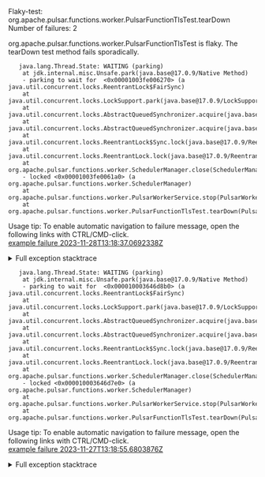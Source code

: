         
Flaky-test: org.apache.pulsar.functions.worker.PulsarFunctionTlsTest.tearDown
Number of failures: 2

org.apache.pulsar.functions.worker.PulsarFunctionTlsTest is flaky. The tearDown test method fails sporadically.

```
   java.lang.Thread.State: WAITING (parking)
	at jdk.internal.misc.Unsafe.park(java.base@17.0.9/Native Method)
	- parking to wait for  <0x00001003fe006270> (a java.util.concurrent.locks.ReentrantLock$FairSync)
	at java.util.concurrent.locks.LockSupport.park(java.base@17.0.9/LockSupport.java:211)
	at java.util.concurrent.locks.AbstractQueuedSynchronizer.acquire(java.base@17.0.9/AbstractQueuedSynchronizer.java:715)
	at java.util.concurrent.locks.AbstractQueuedSynchronizer.acquire(java.base@17.0.9/AbstractQueuedSynchronizer.java:938)
	at java.util.concurrent.locks.ReentrantLock$Sync.lock(java.base@17.0.9/ReentrantLock.java:153)
	at java.util.concurrent.locks.ReentrantLock.lock(java.base@17.0.9/ReentrantLock.java:322)
	at org.apache.pulsar.functions.worker.SchedulerManager.close(SchedulerManager.java:744)
	- locked <0x00001003fe0061a0> (a org.apache.pulsar.functions.worker.SchedulerManager)
	at org.apache.pulsar.functions.worker.PulsarWorkerService.stop(PulsarWorkerService.java:623)
	at org.apache.pulsar.functions.worker.PulsarFunctionTlsTest.tearDown(PulsarFunctionTlsTest.java:198)
```

Usage tip: To enable automatic navigation to failure message, open the following links with CTRL/CMD-click.  
[example failure 2023-11-28T13:18:37.0692338Z](https://github.com/apache/pulsar/actions/runs/7018503004/job/19094407907#step:12:645)  


<details>
<summary>Full exception stacktrace</summary>
<code><pre>
   java.lang.Thread.State: WAITING (parking)
	at jdk.internal.misc.Unsafe.park(java.base@17.0.9/Native Method)
	- parking to wait for  <0x00001003fe006270> (a java.util.concurrent.locks.ReentrantLock$FairSync)
	at java.util.concurrent.locks.LockSupport.park(java.base@17.0.9/LockSupport.java:211)
	at java.util.concurrent.locks.AbstractQueuedSynchronizer.acquire(java.base@17.0.9/AbstractQueuedSynchronizer.java:715)
	at java.util.concurrent.locks.AbstractQueuedSynchronizer.acquire(java.base@17.0.9/AbstractQueuedSynchronizer.java:938)
	at java.util.concurrent.locks.ReentrantLock$Sync.lock(java.base@17.0.9/ReentrantLock.java:153)
	at java.util.concurrent.locks.ReentrantLock.lock(java.base@17.0.9/ReentrantLock.java:322)
	at org.apache.pulsar.functions.worker.SchedulerManager.close(SchedulerManager.java:744)
	- locked <0x00001003fe0061a0> (a org.apache.pulsar.functions.worker.SchedulerManager)
	at org.apache.pulsar.functions.worker.PulsarWorkerService.stop(PulsarWorkerService.java:623)
	at org.apache.pulsar.functions.worker.PulsarFunctionTlsTest.tearDown(PulsarFunctionTlsTest.java:198)
	at jdk.internal.reflect.NativeMethodAccessorImpl.invoke0(java.base@17.0.9/Native Method)
	at jdk.internal.reflect.NativeMethodAccessorImpl.invoke(java.base@17.0.9/NativeMethodAccessorImpl.java:77)
	at jdk.internal.reflect.DelegatingMethodAccessorImpl.invoke(java.base@17.0.9/DelegatingMethodAccessorImpl.java:43)
	at java.lang.reflect.Method.invoke(java.base@17.0.9/Method.java:568)
	at org.testng.internal.invokers.MethodInvocationHelper.invokeMethod(MethodInvocationHelper.java:139)
	at org.testng.internal.invokers.MethodInvocationHelper.invokeMethodConsideringTimeout(MethodInvocationHelper.java:69)
	at org.testng.internal.invokers.ConfigInvoker.invokeConfigurationMethod(ConfigInvoker.java:361)
	at org.testng.internal.invokers.ConfigInvoker.invokeConfigurations(ConfigInvoker.java:296)
	at org.testng.internal.invokers.TestInvoker.runConfigMethods(TestInvoker.java:823)
	at org.testng.internal.invokers.TestInvoker.runAfterConfigurations(TestInvoker.java:792)
	at org.testng.internal.invokers.TestInvoker.invokeMethod(TestInvoker.java:768)
	at org.testng.internal.invokers.TestInvoker.invokeTestMethod(TestInvoker.java:221)
	at org.testng.internal.invokers.MethodRunner.runInSequence(MethodRunner.java:50)
	at org.testng.internal.invokers.TestInvoker$MethodInvocationAgent.invoke(TestInvoker.java:969)
	at org.testng.internal.invokers.TestInvoker.invokeTestMethods(TestInvoker.java:194)
	at org.testng.internal.invokers.TestMethodWorker.invokeTestMethods(TestMethodWorker.java:148)
	at org.testng.internal.invokers.TestMethodWorker.run(TestMethodWorker.java:128)
	at org.testng.TestRunner$$Lambda$299/0x00007f433c2b76a8.accept(Unknown Source)
	at java.util.ArrayList.forEach(java.base@17.0.9/ArrayList.java:1511)
	at org.testng.TestRunner.privateRun(TestRunner.java:829)
	at org.testng.TestRunner.run(TestRunner.java:602)
	at org.testng.SuiteRunner.runTest(SuiteRunner.java:437)
	at org.testng.SuiteRunner.runSequentially(SuiteRunner.java:431)
	at org.testng.SuiteRunner.privateRun(SuiteRunner.java:391)
	at org.testng.SuiteRunner.run(SuiteRunner.java:330)
	at org.testng.SuiteRunnerWorker.runSuite(SuiteRunnerWorker.java:52)
	at org.testng.SuiteRunnerWorker.run(SuiteRunnerWorker.java:95)
	at org.testng.TestNG.runSuitesSequentially(TestNG.java:1256)
	at org.testng.TestNG.runSuitesLocally(TestNG.java:1176)
	at org.testng.TestNG.runSuites(TestNG.java:1099)
	at org.testng.TestNG.run(TestNG.java:1067)
	at org.apache.maven.surefire.testng.TestNGExecutor.run(TestNGExecutor.java:155)
	at org.apache.maven.surefire.testng.TestNGDirectoryTestSuite.executeSingleClass(TestNGDirectoryTestSuite.java:102)
	at org.apache.maven.surefire.testng.TestNGDirectoryTestSuite.executeLazy(TestNGDirectoryTestSuite.java:117)
	at org.apache.maven.surefire.testng.TestNGDirectoryTestSuite.execute(TestNGDirectoryTestSuite.java:86)
	at org.apache.maven.surefire.testng.TestNGProvider.invoke(TestNGProvider.java:137)
	at org.apache.maven.surefire.booter.ForkedBooter.runSuitesInProcess(ForkedBooter.java:385)
	at org.apache.maven.surefire.booter.ForkedBooter.execute(ForkedBooter.java:162)
	at org.apache.maven.surefire.booter.ForkedBooter.run(ForkedBooter.java:507)
	at org.apache.maven.surefire.booter.ForkedBooter.main(ForkedBooter.java:495)
</pre></code>
</details>

```
   java.lang.Thread.State: WAITING (parking)
	at jdk.internal.misc.Unsafe.park(java.base@17.0.9/Native Method)
	- parking to wait for  <0x000010003646d8b0> (a java.util.concurrent.locks.ReentrantLock$FairSync)
	at java.util.concurrent.locks.LockSupport.park(java.base@17.0.9/LockSupport.java:211)
	at java.util.concurrent.locks.AbstractQueuedSynchronizer.acquire(java.base@17.0.9/AbstractQueuedSynchronizer.java:715)
	at java.util.concurrent.locks.AbstractQueuedSynchronizer.acquire(java.base@17.0.9/AbstractQueuedSynchronizer.java:938)
	at java.util.concurrent.locks.ReentrantLock$Sync.lock(java.base@17.0.9/ReentrantLock.java:153)
	at java.util.concurrent.locks.ReentrantLock.lock(java.base@17.0.9/ReentrantLock.java:322)
	at org.apache.pulsar.functions.worker.SchedulerManager.close(SchedulerManager.java:744)
	- locked <0x000010003646d7e0> (a org.apache.pulsar.functions.worker.SchedulerManager)
	at org.apache.pulsar.functions.worker.PulsarWorkerService.stop(PulsarWorkerService.java:623)
	at org.apache.pulsar.functions.worker.PulsarFunctionTlsTest.tearDown(PulsarFunctionTlsTest.java:198)
```

Usage tip: To enable automatic navigation to failure message, open the following links with CTRL/CMD-click.  
[example failure 2023-11-27T13:18:55.6803876Z](https://github.com/apache/pulsar/actions/runs/7004755393/job/19053490626#step:11:103)  


<details>
<summary>Full exception stacktrace</summary>
<code><pre>
   java.lang.Thread.State: WAITING (parking)
	at jdk.internal.misc.Unsafe.park(java.base@17.0.9/Native Method)
	- parking to wait for  <0x000010003646d8b0> (a java.util.concurrent.locks.ReentrantLock$FairSync)
	at java.util.concurrent.locks.LockSupport.park(java.base@17.0.9/LockSupport.java:211)
	at java.util.concurrent.locks.AbstractQueuedSynchronizer.acquire(java.base@17.0.9/AbstractQueuedSynchronizer.java:715)
	at java.util.concurrent.locks.AbstractQueuedSynchronizer.acquire(java.base@17.0.9/AbstractQueuedSynchronizer.java:938)
	at java.util.concurrent.locks.ReentrantLock$Sync.lock(java.base@17.0.9/ReentrantLock.java:153)
	at java.util.concurrent.locks.ReentrantLock.lock(java.base@17.0.9/ReentrantLock.java:322)
	at org.apache.pulsar.functions.worker.SchedulerManager.close(SchedulerManager.java:744)
	- locked <0x000010003646d7e0> (a org.apache.pulsar.functions.worker.SchedulerManager)
	at org.apache.pulsar.functions.worker.PulsarWorkerService.stop(PulsarWorkerService.java:623)
	at org.apache.pulsar.functions.worker.PulsarFunctionTlsTest.tearDown(PulsarFunctionTlsTest.java:198)
	at jdk.internal.reflect.NativeMethodAccessorImpl.invoke0(java.base@17.0.9/Native Method)
	at jdk.internal.reflect.NativeMethodAccessorImpl.invoke(java.base@17.0.9/NativeMethodAccessorImpl.java:77)
	at jdk.internal.reflect.DelegatingMethodAccessorImpl.invoke(java.base@17.0.9/DelegatingMethodAccessorImpl.java:43)
	at java.lang.reflect.Method.invoke(java.base@17.0.9/Method.java:568)
	at org.testng.internal.invokers.MethodInvocationHelper.invokeMethod(MethodInvocationHelper.java:139)
	at org.testng.internal.invokers.MethodInvocationHelper.invokeMethodConsideringTimeout(MethodInvocationHelper.java:69)
	at org.testng.internal.invokers.ConfigInvoker.invokeConfigurationMethod(ConfigInvoker.java:361)
	at org.testng.internal.invokers.ConfigInvoker.invokeConfigurations(ConfigInvoker.java:296)
	at org.testng.internal.invokers.TestInvoker.runConfigMethods(TestInvoker.java:823)
	at org.testng.internal.invokers.TestInvoker.runAfterConfigurations(TestInvoker.java:792)
	at org.testng.internal.invokers.TestInvoker.invokeMethod(TestInvoker.java:768)
	at org.testng.internal.invokers.TestInvoker.invokeTestMethod(TestInvoker.java:221)
	at org.testng.internal.invokers.MethodRunner.runInSequence(MethodRunner.java:50)
	at org.testng.internal.invokers.TestInvoker$MethodInvocationAgent.invoke(TestInvoker.java:969)
	at org.testng.internal.invokers.TestInvoker.invokeTestMethods(TestInvoker.java:194)
	at org.testng.internal.invokers.TestMethodWorker.invokeTestMethods(TestMethodWorker.java:148)
	at org.testng.internal.invokers.TestMethodWorker.run(TestMethodWorker.java:128)
	at org.testng.TestRunner$$Lambda$299/0x00007fe14c2b7240.accept(Unknown Source)
	at java.util.ArrayList.forEach(java.base@17.0.9/ArrayList.java:1511)
	at org.testng.TestRunner.privateRun(TestRunner.java:829)
	at org.testng.TestRunner.run(TestRunner.java:602)
	at org.testng.SuiteRunner.runTest(SuiteRunner.java:437)
	at org.testng.SuiteRunner.runSequentially(SuiteRunner.java:431)
	at org.testng.SuiteRunner.privateRun(SuiteRunner.java:391)
	at org.testng.SuiteRunner.run(SuiteRunner.java:330)
	at org.testng.SuiteRunnerWorker.runSuite(SuiteRunnerWorker.java:52)
	at org.testng.SuiteRunnerWorker.run(SuiteRunnerWorker.java:95)
	at org.testng.TestNG.runSuitesSequentially(TestNG.java:1256)
	at org.testng.TestNG.runSuitesLocally(TestNG.java:1176)
	at org.testng.TestNG.runSuites(TestNG.java:1099)
	at org.testng.TestNG.run(TestNG.java:1067)
	at org.apache.maven.surefire.testng.TestNGExecutor.run(TestNGExecutor.java:155)
	at org.apache.maven.surefire.testng.TestNGDirectoryTestSuite.executeSingleClass(TestNGDirectoryTestSuite.java:102)
	at org.apache.maven.surefire.testng.TestNGDirectoryTestSuite.executeLazy(TestNGDirectoryTestSuite.java:117)
	at org.apache.maven.surefire.testng.TestNGDirectoryTestSuite.execute(TestNGDirectoryTestSuite.java:86)
	at org.apache.maven.surefire.testng.TestNGProvider.invoke(TestNGProvider.java:137)
	at org.apache.maven.surefire.booter.ForkedBooter.runSuitesInProcess(ForkedBooter.java:385)
	at org.apache.maven.surefire.booter.ForkedBooter.execute(ForkedBooter.java:162)
	at org.apache.maven.surefire.booter.ForkedBooter.run(ForkedBooter.java:507)
	at org.apache.maven.surefire.booter.ForkedBooter.main(ForkedBooter.java:495)
</pre></code>
</details>

